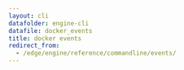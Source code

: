 ```yaml
---
layout: cli
datafolder: engine-cli
datafile: docker_events
title: docker events
redirect_from:
  - /edge/engine/reference/commandline/events/
---
```

<!--
This page is automatically generated from Docker's source code. If you want to
suggest a change to the text that appears here, open a ticket or pull request
in the source repository on GitHub:

https://github.com/docker/cli
-->
